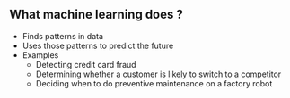 ## What machine learning does ?
*   Finds patterns in data
*   Uses those patterns to predict the future
*   Examples
    *   Detecting credit card fraud
    *   Determining whether a customer is likely to switch to a competitor
    *   Deciding when to do preventive maintenance on a factory robot
